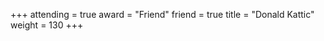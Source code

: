 +++
attending  = true
award      = "Friend"
friend     = true
title      = "Donald Kattic"
weight     = 130
+++
